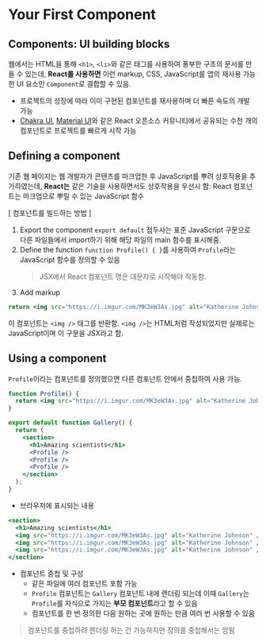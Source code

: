 # Your First Component

## Components: UI building blocks

웹에서는 HTML을 통해 `<h1>`, `<li>`와 같은 태그를 사용하여 풍부한 구조의 문서를 만들 수 있는데, **React를 사용하면** 이런 markup, CSS, JavaScript를 앱의 재사용 가능한 UI 요소인 `Component`로 결합할 수 있음.

- 프로젝트의 성장에 따라 이미 구현된 컴포넌트를 재사용하며 더 빠른 속도의 개발 가능
- [Chakra UI](https://chakra-ui.com/), [Material UI](https://mui.com/core/)와 같은 React 오픈소스 커뮤니티에서 공유되는 수천 개의 컴포넌트로 프로젝트를 빠르게 시작 가능

## Defining a component

기존 웹 페이지는 웹 개발자가 콘텐츠를 마크업한 후 JavaScript를 뿌려 상호작용을 추가하였는데, **React는** 같은 기술을 사용하면서도 상호작용을 우선시 함: React 컴포넌트는 마크업으로 뿌릴 수 있는 JavaScript 함수

[ 컴포넌트를 빌드하는 방법 ]

1. Export the component
   `export default` 접두사는 표준 JavaScript 구문으로 다른 파일들에서 import하기 위해 해당 파일의 main 함수를 표시해줌.
2. Define the function
   `function Profile() { }`를 사용하여 `Profile`라는 JavaScript 함수를 정의할 수 있음
   > JSX에서 React 컴포넌트 명은 대문자로 시작해야 작동함.
3. Add markup

```jsx
return <img src="https://i.imgur.com/MK3eW3As.jpg" alt="Katherine Johnson" />;
```

이 컴포넌트는 `<img />` 태그를 반환함. `<img />`는 HTML처럼 작성되었지만 실제로는 JavaScript이며 이 구문을 JSX라고 함.

## Using a component

`Profile`이라는 컴포넌트를 정의했으면 다른 컴포넌트 안에서 중첩하여 사용 가능.

```jsx
function Profile() {
  return <img src="https://i.imgur.com/MK3eW3As.jpg" alt="Katherine Johnson" />;
}

export default function Gallery() {
  return (
    <section>
      <h1>Amazing scientists</h1>
      <Profile />
      <Profile />
      <Profile />
    </section>
  );
}
```

- 브라우저에 표시되는 내용

```jsx
<section>
  <h1>Amazing scientists</h1>
  <img src="https://i.imgur.com/MK3eW3As.jpg" alt="Katherine Johnson" />
  <img src="https://i.imgur.com/MK3eW3As.jpg" alt="Katherine Johnson" />
  <img src="https://i.imgur.com/MK3eW3As.jpg" alt="Katherine Johnson" />
</section>
```

- 컴포넌트 중첩 및 구성
  - 같은 파일에 여러 컴포넌트 포함 가능
  - `Profile` 컴포넌트는 `Gallery` 컴포넌트 내에 랜더링 되는데 이때 `Gallery`는 `Profile`를 자식으로 가지는 **부모 컴포넌트**라고 할 수 있음
  - 컴포넌트를 한 번 정의한 다음 원하는 곳에 원하는 만큼 여러 번 사용할 수 있음

> 컴포넌트를 중첩하려 렌더링 하는 건 가능하지만 정의를 중첩해서는 암됨
